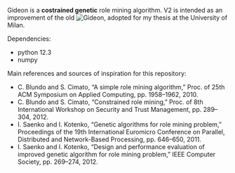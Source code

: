 Gideon is a **costrained genetic** role mining algorithm.
V2 is intended as an improvement of the old ![Gideon](https://github.com/salvatorebertoncini/Gideon), adopted for my thesis at the University of Milan.

Dependencies:
* python 12.3
* numpy

Main references and sources of inspiration for this repository:
* C. Blundo and S. Cimato, “A simple role mining algorithm,” Proc. of 25th ACM Symposium on Applied Computing, pp. 1958–1962, 2010.
* C. Blundo and S. Cimato, “Constrained role mining,” Proc. of 8th International Workshop on Security and Trust Management, pp. 289–304, 2012.
* I. Saenko and I. Kotenko, “Genetic algorithms for role mining problem,” Proceedings of the 19th International Euromicro Conference on Parallel, Distributed and Network-Based Processing, pp. 646–650, 2011.
* I. Saenko and I. Kotenko, “Design and performance evaluation of improved genetic algorithm for role mining problem,” IEEE Computer Society, pp. 269–274, 2012.
